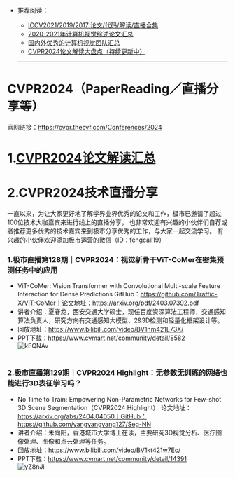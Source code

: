 * 推荐阅读：<br>
  * [ICCV2021/2019/2017 论文/代码/解读/直播合集](https://github.com/extreme-assistant/ICCV2021-Paper-Code-Interpretation)
  * [2020-2021年计算机视觉综述论文汇总](https://github.com/extreme-assistant/survey-computer-vision)
  * [国内外优秀的计算机视觉团队汇总](https://github.com/extreme-assistant/Awesome-CV-Team)
  * [CVPR2024论文解读大盘点（持续更新中）](https://www.cvmart.net/community/detail/8557)
 
  ------

# CVPR2024（PaperReading／直播分享等）

官网链接：https://cvpr.thecvf.com/Conferences/2024
<br>


# 1.[CVPR2024论文解读汇总](https://www.cvmart.net/community/detail/8557)

# 2.CVPR2024技术直播分享

一直以来，为让大家更好地了解学界业界优秀的论文和工作，极市已邀请了超过100位技术大咖嘉宾来进行线上的直播分享，
也非常欢迎有兴趣的小伙伴们自荐或者推荐更多优秀的技术嘉宾来到极市分享优秀的工作，与大家一起交流学习。
有兴趣的小伙伴欢迎添加极市运营的微信（ID：fengcall19）

### 1.极市直播第128期｜CVPR2024：视觉新骨干ViT-CoMer在密集预测任务中的应用
* ViT-CoMer: Vision Transformer with Convolutional Multi-scale Feature Interaction for Dense Predictions
GitHub：https://github.com/Traffic-X/ViT-CoMer｜论文地址：https://arxiv.org/pdf/2403.07392.pdf<br>
* 讲者介绍：夏春龙，西安交通大学硕士，现任百度资深算法工程师，交通感知算法负责人，研究方向有交通感知大模型、2&3D检测和轻量化框架设计等。
* 回放地址：https://www.bilibili.com/video/BV1nm421E73X/<br>
* PPT下载：https://www.cvmart.net/community/detail/8582<br>
![kEQNAv](https://cdn.jsdelivr.net/gh/cynthia-yawian/images@main/uPic/kEQNAv.png)
<br><br>


### 2.极市直播第129期｜CVPR2024 Highlight：无参数无训练的网络也能进行3D表征学习吗？
* No Time to Train: Empowering Non-Parametric Networks for Few-shot 3D Scene Segmentation（CVPR2024 Highlight）
论文地址：https://arxiv.org/abs/2404.04050｜GitHub：https://github.com/yangyangyang127/Seg-NN<br>
* 讲者介绍：朱向阳，香港城市大学博士在读，主要研究3D视觉分析、医疗图像处理、图像和点云处理等任务。
* 回放地址：https://www.bilibili.com/video/BV1kt421w7Ec/<br>
* PPT下载：https://www.cvmart.net/community/detail/14391<br>
![yZ8nJi](https://cdn.jsdelivr.net/gh/cynthia-yawian/images@main/uPic/yZ8nJi.png)
<br><br>


